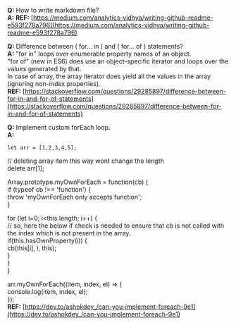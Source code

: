 **Q:** How to write markdown file?  
**A:** **REF:** [https://medium.com/analytics-vidhya/writing-github-readme-e593f278a796](https://medium.com/analytics-vidhya/writing-github-readme-e593f278a796)

**Q:** Difference between ( for... in ) and ( for... of ) statements?  
**A:** "for in" loops over enumerable property names of an object.  
"for of" (new in ES6) does use an object-specific iterator and loops over the values generated by that.  
In case of array, the array iterator does yield all the values in the array (ignoring non-index properties).  
**REF:** [https://stackoverflow.com/questions/29285897/difference-between-for-in-and-for-of-statements](https://stackoverflow.com/questions/29285897/difference-between-for-in-and-for-of-statements)

**Q:** Implement custom forEach loop.  
**A:**  

`let arr = [1,2,3,4,5];`
  
// deleting array item this way wont change the length  
delete arr[1];  
  
Array.prototype.myOwnForEach = function(cb) {  
  if (typeof cb !== 'function') {  
    throw 'myOwnForEach only accepts function';  
  }   
  
  for (let i=0; i<this.length; i++) {  
    // so, here the below if check is needed to ensure that cb is not called with the index which is not present in the array.  
    if(this.hasOwnProperty(i)) {  
      cb(this[i], i, this);  
    }  
  }  
}  
  
arr.myOwnForEach((item, index, el) => {  
  console.log(item, index, el);  
});`  
**REF:** [https://dev.to/ashokdey_/can-you-implement-foreach-9e1](https://dev.to/ashokdey_/can-you-implement-foreach-9e1)

